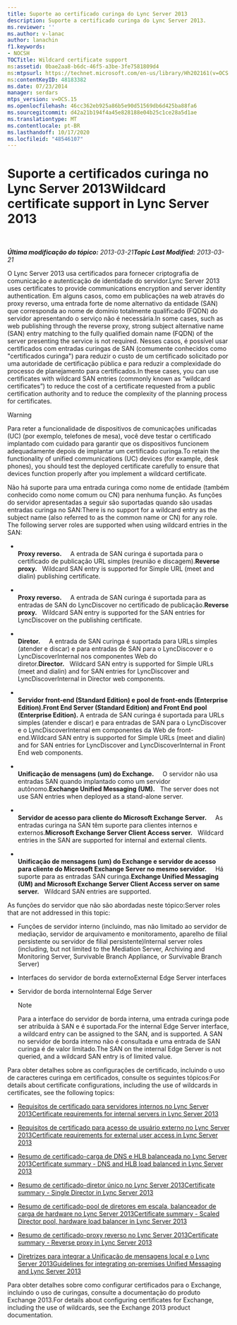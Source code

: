 ```yaml
---
title: Suporte ao certificado curinga do Lync Server 2013
description: Suporte a certificado curinga do Lync Server 2013.
ms.reviewer: ''
ms.author: v-lanac
author: lanachin
f1.keywords:
- NOCSH
TOCTitle: Wildcard certificate support
ms:assetid: 0bae2aa8-b6dc-46f5-a3be-3fe7581809d4
ms:mtpsurl: https://technet.microsoft.com/en-us/library/Hh202161(v=OCS.15)
ms:contentKeyID: 48183382
ms.date: 07/23/2014
manager: serdars
mtps_version: v=OCS.15
ms.openlocfilehash: 46cc362eb925a86b5e90d51569db6d425ba88fa6
ms.sourcegitcommit: d42a21b194f4a45e828188e04b25c1ce28a5d1ae
ms.translationtype: MT
ms.contentlocale: pt-BR
ms.lasthandoff: 10/17/2020
ms.locfileid: "48546107"
---
```

# <a name="wildcard-certificate-support-in-lync-server-2013"></a><span data-ttu-id="476a9-103">Suporte a certificados curinga no Lync Server 2013</span><span class="sxs-lookup"><span data-stu-id="476a9-103">Wildcard certificate support in Lync Server 2013</span></span>

<div data-xmlns="http://www.w3.org/1999/xhtml">

<div class="topic" data-xmlns="http://www.w3.org/1999/xhtml" data-msxsl="urn:schemas-microsoft-com:xslt" data-cs="https://msdn.microsoft.com/">

<div data-asp="https://msdn2.microsoft.com/asp">



</div>

<div id="mainSection">

<div id="mainBody">

<span> </span>

<span data-ttu-id="476a9-104">_**Última modificação do tópico:** 2013-03-21_</span><span class="sxs-lookup"><span data-stu-id="476a9-104">_**Topic Last Modified:** 2013-03-21_</span></span>

<span data-ttu-id="476a9-105">O Lync Server 2013 usa certificados para fornecer criptografia de comunicação e autenticação de identidade do servidor.</span><span class="sxs-lookup"><span data-stu-id="476a9-105">Lync Server 2013 uses certificates to provide communications encryption and server identity authentication.</span></span> <span data-ttu-id="476a9-106">Em alguns casos, como em publicações na web através do proxy reverso, uma entrada forte de nome alternativo da entidade (SAN) que corresponda ao nome de domínio totalmente qualificado (FQDN) do servidor apresentando o serviço não é necessária.</span><span class="sxs-lookup"><span data-stu-id="476a9-106">In some cases, such as web publishing through the reverse proxy, strong subject alternative name (SAN) entry matching to the fully qualified domain name (FQDN) of the server presenting the service is not required.</span></span> <span data-ttu-id="476a9-107">Nesses casos, é possível usar certificados com entradas curingas de SAN (comumente conhecidos como "certificados curinga") para reduzir o custo de um certificado solicitado por uma autoridade de certificação pública e para reduzir a complexidade do processo de planejamento para certificados.</span><span class="sxs-lookup"><span data-stu-id="476a9-107">In these cases, you can use certificates with wildcard SAN entries (commonly known as “wildcard certificates”) to reduce the cost of a certificate requested from a public certification authority and to reduce the complexity of the planning process for certificates.</span></span>

<div>


> [!WARNING]  
> <span data-ttu-id="476a9-108">Para reter a funcionalidade de dispositivos de comunicações unificadas (UC) (por exemplo, telefones de mesa), você deve testar o certificado implantado com cuidado para garantir que os dispositivos funcionem adequadamente depois de implantar um certificado curinga.</span><span class="sxs-lookup"><span data-stu-id="476a9-108">To retain the functionality of unified communications (UC) devices (for example, desk phones), you should test the deployed certificate carefully to ensure that devices function properly after you implement a wildcard certificate.</span></span>



</div>

<span data-ttu-id="476a9-p102">Não há suporte para uma entrada curinga como nome de entidade (também conhecido como nome comum ou CN) para nenhuma função. As funções do servidor apresentadas a seguir são suportadas quando são usadas entradas curinga no SAN:</span><span class="sxs-lookup"><span data-stu-id="476a9-p102">There is no support for a wildcard entry as the subject name (also referred to as the common name or CN) for any role. The following server roles are supported when using wildcard entries in the SAN:</span></span>

  - <span></span>  
    <span data-ttu-id="476a9-111">**Proxy reverso.**     A entrada de SAN curinga é suportada para o certificado de publicação URL simples (reunião e discagem).</span><span class="sxs-lookup"><span data-stu-id="476a9-111">**Reverse proxy.**   Wildcard SAN entry is supported for Simple URL (meet and dialin) publishing certificate.</span></span>

  - <span></span>  
    <span data-ttu-id="476a9-112">**Proxy reverso.**     A entrada de SAN curinga é suportada para as entradas de SAN do LyncDiscover no certificado de publicação.</span><span class="sxs-lookup"><span data-stu-id="476a9-112">**Reverse proxy.**   Wildcard SAN entry is supported for the SAN entries for LyncDiscover on the publishing certificate.</span></span>

  - <span></span>  
    <span data-ttu-id="476a9-113">**Diretor.**     A entrada de SAN curinga é suportada para URLs simples (atender e discar) e para entradas de SAN para o LyncDiscover e o LyncDiscoverInternal nos componentes Web do diretor.</span><span class="sxs-lookup"><span data-stu-id="476a9-113">**Director.**   Wildcard SAN entry is supported for Simple URLs (meet and dialin) and for SAN entries for LyncDiscover and LyncDiscoverInternal in Director web components.</span></span>

  - <span></span>  
    <span data-ttu-id="476a9-114">**Servidor front-end (Standard Edition) e pool de front-ends (Enterprise Edition).**</span><span class="sxs-lookup"><span data-stu-id="476a9-114">**Front End Server (Standard Edition) and Front End pool (Enterprise Edition).**</span></span> <span data-ttu-id="476a9-115">A entrada de SAN curinga é suportada para URLs simples (atender e discar) e para entradas de SAN para o LyncDiscover e o LyncDiscoverInternal em componentes da Web de front-end.</span><span class="sxs-lookup"><span data-stu-id="476a9-115">Wildcard SAN entry is supported for Simple URLs (meet and dialin) and for SAN entries for LyncDiscover and LyncDiscoverInternal in Front End web components.</span></span>

  - <span></span>  
    <span data-ttu-id="476a9-116">**Unificação de mensagens (um) do Exchange.**     O servidor não usa entradas SAN quando implantado como um servidor autônomo.</span><span class="sxs-lookup"><span data-stu-id="476a9-116">**Exchange Unified Messaging (UM).**   The server does not use SAN entries when deployed as a stand-alone server.</span></span>

  - <span></span>  
    <span data-ttu-id="476a9-117">**Servidor de acesso para cliente do Microsoft Exchange Server.**     As entradas curinga na SAN têm suporte para clientes internos e externos.</span><span class="sxs-lookup"><span data-stu-id="476a9-117">**Microsoft Exchange Server Client Access server.**   Wildcard entries in the SAN are supported for internal and external clients.</span></span>

  - <span></span>  
    <span data-ttu-id="476a9-118">**Unificação de mensagens (um) do Exchange e servidor de acesso para cliente do Microsoft Exchange Server no mesmo servidor.**     Há suporte para as entradas SAN curinga.</span><span class="sxs-lookup"><span data-stu-id="476a9-118">**Exchange Unified Messaging (UM) and Microsoft Exchange Server Client Access server on same server.**   Wildcard SAN entries are supported.</span></span>

<span data-ttu-id="476a9-119">As funções do servidor que não são abordadas neste tópico:</span><span class="sxs-lookup"><span data-stu-id="476a9-119">Server roles that are not addressed in this topic:</span></span>

  - <span data-ttu-id="476a9-120">Funções de servidor interno (incluindo, mas não limitado ao servidor de mediação, servidor de arquivamento e monitoramento, aparelho de filial persistente ou servidor de filial persistente)</span><span class="sxs-lookup"><span data-stu-id="476a9-120">Internal server roles (including, but not limited to the Mediation Server, Archiving and Monitoring Server, Survivable Branch Appliance, or Survivable Branch Server)</span></span>

  - <span data-ttu-id="476a9-121">Interfaces do servidor de borda externo</span><span class="sxs-lookup"><span data-stu-id="476a9-121">External Edge Server interfaces</span></span>

  - <span data-ttu-id="476a9-122">Servidor de borda interno</span><span class="sxs-lookup"><span data-stu-id="476a9-122">Internal Edge Server</span></span>
    
    <div>
    

    > [!NOTE]  
    > <span data-ttu-id="476a9-123">Para a interface do servidor de borda interna, uma entrada curinga pode ser atribuída à SAN e é suportada.</span><span class="sxs-lookup"><span data-stu-id="476a9-123">For the internal Edge Server interface, a wildcard entry can be assigned to the SAN, and is supported.</span></span> <span data-ttu-id="476a9-124">A SAN no servidor de borda interno não é consultada e uma entrada de SAN curinga é de valor limitado.</span><span class="sxs-lookup"><span data-stu-id="476a9-124">The SAN on the internal Edge Server is not queried, and a wildcard SAN entry is of limited value.</span></span>

    
    </div>

<span data-ttu-id="476a9-125">Para obter detalhes sobre as configurações de certificado, incluindo o uso de caracteres curinga em certificados, consulte os seguintes tópicos:</span><span class="sxs-lookup"><span data-stu-id="476a9-125">For details about certificate configurations, including the use of wildcards in certificates, see the following topics:</span></span>

  - [<span data-ttu-id="476a9-126">Requisitos de certificado para servidores internos no Lync Server 2013</span><span class="sxs-lookup"><span data-stu-id="476a9-126">Certificate requirements for internal servers in Lync Server 2013</span></span>](lync-server-2013-certificate-requirements-for-internal-servers.md)

  - [<span data-ttu-id="476a9-127">Requisitos de certificado para acesso de usuário externo no Lync Server 2013</span><span class="sxs-lookup"><span data-stu-id="476a9-127">Certificate requirements for external user access in Lync Server 2013</span></span>](lync-server-2013-certificate-requirements-for-external-user-access.md)

  - [<span data-ttu-id="476a9-128">Resumo de certificado-carga de DNS e HLB balanceada no Lync Server 2013</span><span class="sxs-lookup"><span data-stu-id="476a9-128">Certificate summary - DNS and HLB load balanced in Lync Server 2013</span></span>](lync-server-2013-certificate-summary-dns-and-hlb-load-balanced.md)

  - [<span data-ttu-id="476a9-129">Resumo de certificado-diretor único no Lync Server 2013</span><span class="sxs-lookup"><span data-stu-id="476a9-129">Certificate summary - Single Director in Lync Server 2013</span></span>](lync-server-2013-certificate-summary-single-director.md)

  - [<span data-ttu-id="476a9-130">Resumo de certificado-pool de diretores em escala, balanceador de carga de hardware no Lync Server 2013</span><span class="sxs-lookup"><span data-stu-id="476a9-130">Certificate summary - Scaled Director pool, hardware load balancer in Lync Server 2013</span></span>](lync-server-2013-certificate-summary-scaled-director-pool-hardware-load-balancer.md)

  - [<span data-ttu-id="476a9-131">Resumo de certificado-proxy reverso no Lync Server 2013</span><span class="sxs-lookup"><span data-stu-id="476a9-131">Certificate summary - Reverse proxy in Lync Server 2013</span></span>](lync-server-2013-certificate-summary-reverse-proxy.md)

  - [<span data-ttu-id="476a9-132">Diretrizes para integrar a Unificação de mensagens local e o Lync Server 2013</span><span class="sxs-lookup"><span data-stu-id="476a9-132">Guidelines for integrating on-premises Unified Messaging and Lync Server 2013</span></span>](lync-server-2013-guidelines-for-integrating-on-premises-unified-messaging.md)

<span data-ttu-id="476a9-133">Para obter detalhes sobre como configurar certificados para o Exchange, incluindo o uso de curingas, consulte a documentação do produto Exchange 2013.</span><span class="sxs-lookup"><span data-stu-id="476a9-133">For details about configuring certificates for Exchange, including the use of wildcards, see the Exchange 2013 product documentation.</span></span>

</div>

<span> </span>

</div>

</div>

</div>

